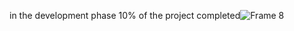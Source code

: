 in the development phase 10% of the project completed![Frame 8](https://github.com/henrique5842/food_runs/assets/61939147/ee4ec75f-26c6-48ad-a854-3248683b529c)
